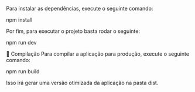 Para instalar as dependências, execute o seguinte comando:

npm install

Por fim, para executar o projeto basta rodar o seguinte:

npm run dev


🔧 Compilação
Para compilar a aplicação para produção, execute o seguinte comando:

npm run build

Isso irá gerar uma versão otimizada da aplicação na pasta dist.
